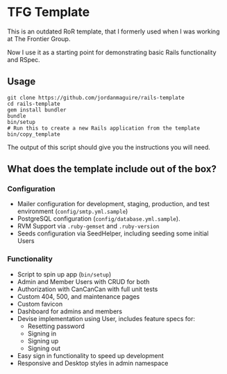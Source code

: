 # TFG Template

This is an outdated RoR template, that I formerly used when I was working at The Frontier Group.

Now I use it as a starting point for demonstrating basic Rails functionality and RSpec.

## Usage

```
git clone https://github.com/jordanmaguire/rails-template
cd rails-template
gem install bundler
bundle
bin/setup
# Run this to create a new Rails application from the template
bin/copy_template
```

The output of this script should give you the instructions you will need.

## What does the template include out of the box?

### Configuration

- Mailer configuration for development, staging, production, and test environment (`config/smtp.yml.sample`)
- PostgreSQL configuration (`config/database.yml.sample`).
- RVM Support via `.ruby-gemset` and `.ruby-version`
- Seeds configuration via SeedHelper, including seeding some initial Users

### Functionality

- Script to spin up app (`bin/setup`)
- Admin and Member Users with CRUD for both
- Authorization with CanCanCan with full unit tests
- Custom 404, 500, and maintenance pages
- Custom favicon
- Dashboard for admins and members
- Devise implementation using User, includes feature specs for:
  - Resetting password
  - Signing in
  - Signing up
  - Signing out
- Easy sign in functionality to speed up development
- Responsive and Desktop styles in admin namespace
